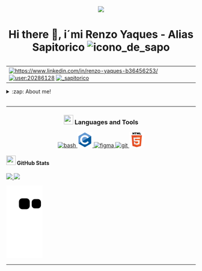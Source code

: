 <div id="header" align="center">
    <img src="https://user-images.githubusercontent.com/105575956/198360498-3e32cd6c-8c3f-4b38-be27-b696378140b6.gif" width="500"/>
    <h1  class="page_title" align="center">Hi there 👋, i´mi Renzo Yaques - Alias Sapitorico <img src="https://encrypted-tbn0.gstatic.com/images?q=tbn:ANd9GcQMcS0K8idNvrOKgP5sH-_q4BKi3lkCyVSeag&usqp=CAU" alt="icono_de_sapo" style="width:20px;height:20px;"></h1>
  </div>
  
  <table align="right">
<tr>
<td>
<a href="https://www.linkedin.com/in/renzo-yaques-b36456253/" target="blank"><img align="center" src="https://raw.githubusercontent.com/rahuldkjain/github-profile-readme-generator/master/src/images/icons/Social/linked-in-alt.svg" alt="https://www.linkedin.com/in/renzo-yaques-b36456253/" height="20" width="30" /></a>
<a href="https://stackoverflow.com/users/20286128/sapitorico" target="blank"><img align="center" src="https://raw.githubusercontent.com/rahuldkjain/github-profile-readme-generator/master/src/images/icons/Social/stack-overflow.svg" alt="user:20286128" height="20" width="30" /></a>
<a href="https://instagram.com/_sapitorico" target="blank"><img align="center" src="https://raw.githubusercontent.com/rahuldkjain/github-profile-readme-generator/master/src/images/icons/Social/instagram.svg" alt="_sapitorico" height="20" width="30" /></a>
</td>
</tr>
</table>
<details>
    
  <summary>:zap: About me!</summary>

### I am a Student Full Stack Developer 💻, studying at Holberton School Uruguay 💻!!
- 🔭 I am currently in first trimester of school [holbertonschool-low_level_programming](https://github.com/Sapitorico/holbertonschool-low_level_programming)
- 👨💻 All my projects are available at [https://github.com/sapitorico](https://github.com/sapitorico)
- 📫 How to reach me **renzoyaques@gmail.com**
</p>
</details>

<br />

 ---
 
<h3 align="center"><img src="./src/0101.GIF" width="25px" height="25px"> Languages and Tools</h3>

<p align="center"> <a href="https://www.gnu.org/software/bash/" target="_blank" rel="noreferrer"> <img src="https://www.vectorlogo.zone/logos/gnu_bash/gnu_bash-icon.svg" alt="bash" width="40" height="40"/> </a> <a href="https://www.cprogramming.com/" target="_blank" rel="noreferrer"> <img src="https://raw.githubusercontent.com/devicons/devicon/master/icons/c/c-original.svg" alt="c" width="40" height="40"/> </a> <a href="https://www.figma.com/" target="_blank" rel="noreferrer"> <img src="https://www.vectorlogo.zone/logos/figma/figma-icon.svg" alt="figma" width="40" height="40"/> </a> <a href="https://git-scm.com/" target="_blank" rel="noreferrer"> <img src="https://www.vectorlogo.zone/logos/git-scm/git-scm-icon.svg" alt="git" width="40" height="40"/> </a> <a href="https://www.w3.org/html/" target="_blank" rel="noreferrer"> <img src="https://raw.githubusercontent.com/devicons/devicon/master/icons/html5/html5-original-wordmark.svg" alt="html5" width="40" height="40"/> </a> </p>

<h4 align="left"><img src="./src/estadistica2.gif" width="25px" height="25px"> GitHub Stats</h4>

<div>
  <a href="https://github.com/Sapitorico">
  <img height="180em" src="https://github-readme-stats.vercel.app/api?username=Sapitorico&show_icons=true&theme=radical&include_all_commits=true&count_private=true"/>
  <img height="180em" src="https://github-readme-stats.vercel.app/api/top-langs/?username=Sapitorico&layout=compact&langs_count=7&theme=radical"/>
</div>
    
![Snake animation](https://raw.githubusercontent.com/Sapitorico/Sapitorico/b6e1c169d533bfe72640b2603eee6e3f9320241c/github-contribution-grid-snake.svg) 
 
---
[instagram]: https://www.instagram.com/_sapitorico/
